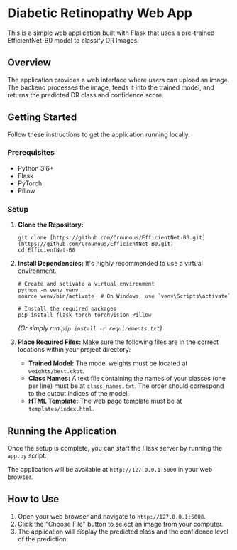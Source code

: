 # Diabetic Retinopathy Web App

This is a simple web application built with Flask that uses a pre-trained EfficientNet-B0 model to classify DR Images.

## Overview

The application provides a web interface where users can upload an image. The backend processes the image, feeds it into the trained model, and returns the predicted DR class and confidence score.

## Getting Started

Follow these instructions to get the application running locally.

### Prerequisites

* Python 3.6+
* Flask
* PyTorch
* Pillow

### Setup

1.  **Clone the Repository:**
    ```
    git clone [https://github.com/Crounous/EfficientNet-B0.git](https://github.com/Crounous/EfficientNet-B0.git)
    cd EfficientNet-B0
    ```

2.  **Install Dependencies:**
    It's highly recommended to use a virtual environment.
    ```
    # Create and activate a virtual environment
    python -m venv venv
    source venv/bin/activate  # On Windows, use `venv\Scripts\activate`

    # Install the required packages
    pip install flask torch torchvision Pillow

    ```
    *(Or simply run `pip install -r requirements.txt`)*

3.  **Place Required Files:**
    Make sure the following files are in the correct locations within your project directory:
    * **Trained Model:** The model weights must be located at `weights/best.ckpt`.
    * **Class Names:** A text file containing the names of your classes (one per line) must be at `class_names.txt`. The order should correspond to the output indices of the model.
    * **HTML Template:** The web page template must be at `templates/index.html`.

## Running the Application

Once the setup is complete, you can start the Flask server by running the `app.py` script:

The application will be available at `http://127.0.0.1:5000` in your web browser.

## How to Use

1.  Open your web browser and navigate to `http://127.0.0.1:5000`.
2.  Click the "Choose File" button to select an image from your computer.
3.  The application will display the predicted class and the confidence level of the prediction.
